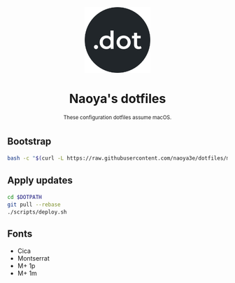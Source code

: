 <div align="center">
  <img src=".github/dot.png" width="150px">
  <h1 align="center">Naoya's dotfiles</h1>
  <sup align="center">These configuration dotfiles assume macOS.</sup>
</div>

## Bootstrap

```sh
bash -c "$(curl -L https://raw.githubusercontent.com/naoya3e/dotfiles/master/scripts/bootstrap.sh)"
```

## Apply updates

```sh
cd $DOTPATH
git pull --rebase
./scripts/deploy.sh
```

## Fonts

- Cica
- Montserrat
- M+ 1p
- M+ 1m

